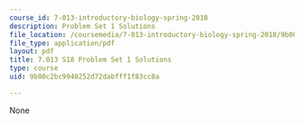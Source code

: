```yaml
---
course_id: 7-013-introductory-biology-spring-2018
description: Problem Set 1 Solutions
file_location: /coursemedia/7-013-introductory-biology-spring-2018/9b00c2bc9940252d72dabfff1f83cc8a_MIT7_013s18Pset1S.pdf
file_type: application/pdf
layout: pdf
title: 7.013 S18 Problem Set 1 Solutions
type: course
uid: 9b00c2bc9940252d72dabfff1f83cc8a

---
```

None